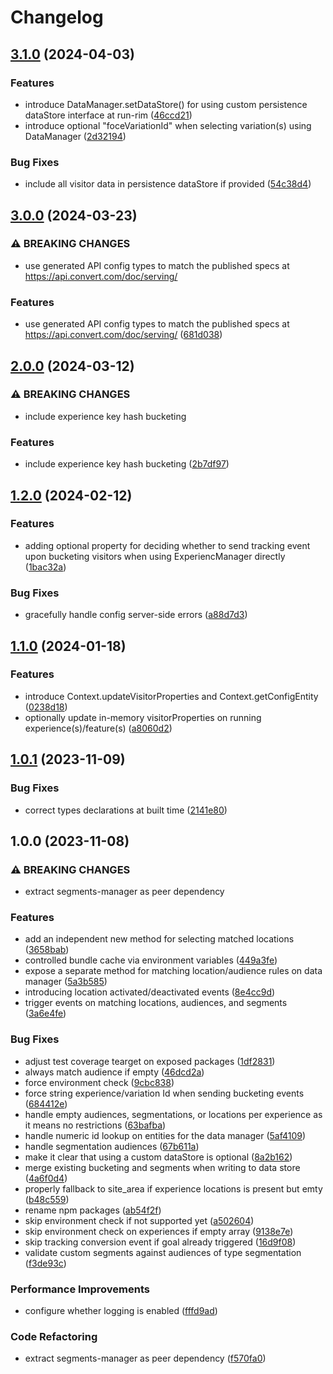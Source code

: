 # Changelog

## [3.1.0](https://github.com/convertcom/javascript-sdk/compare/js-sdk-data-v3.0.0...js-sdk-data-v3.1.0) (2024-04-03)


### Features

* introduce DataManager.setDataStore() for using custom persistence dataStore interface at run-rim ([46ccd21](https://github.com/convertcom/javascript-sdk/commit/46ccd2113098100e5775f42e607707fc7cf2c6a5))
* introduce optional "foceVariationId" when selecting variation(s) using DataManager ([2d32194](https://github.com/convertcom/javascript-sdk/commit/2d3219425bbb54c6ef5e30d9ba2f697cc9de2591))


### Bug Fixes

* include all visitor data in persistence dataStore if provided ([54c38d4](https://github.com/convertcom/javascript-sdk/commit/54c38d4c5546bb9369c591f66cac577a693f5099))

## [3.0.0](https://github.com/convertcom/javascript-sdk/compare/js-sdk-data-v2.0.0...js-sdk-data-v3.0.0) (2024-03-23)


### ⚠ BREAKING CHANGES

* use generated API config types to match the published specs at https://api.convert.com/doc/serving/

### Features

* use generated API config types to match the published specs at https://api.convert.com/doc/serving/ ([681d038](https://github.com/convertcom/javascript-sdk/commit/681d03845c2d36e303930865275677e8a37faa15))

## [2.0.0](https://github.com/convertcom/javascript-sdk/compare/js-sdk-data-v1.2.0...js-sdk-data-v2.0.0) (2024-03-12)


### ⚠ BREAKING CHANGES

* include experience key hash bucketing

### Features

* include experience key hash bucketing ([2b7df97](https://github.com/convertcom/javascript-sdk/commit/2b7df976506666b9ef251563008c18a5a00ed7ff))

## [1.2.0](https://github.com/convertcom/javascript-sdk/compare/js-sdk-data-v1.1.0...js-sdk-data-v1.2.0) (2024-02-12)


### Features

* adding optional property for deciding whether to send tracking  event upon bucketing visitors when using ExperiencManager directly ([1bac32a](https://github.com/convertcom/javascript-sdk/commit/1bac32a2c38f15f47b4009aabec5a381c443ded9))


### Bug Fixes

* gracefully handle config server-side errors ([a88d7d3](https://github.com/convertcom/javascript-sdk/commit/a88d7d395d98c850b6af002237d3128f97cad89a))

## [1.1.0](https://github.com/convertcom/javascript-sdk/compare/js-sdk-data-v1.0.1...js-sdk-data-v1.1.0) (2024-01-18)


### Features

* introduce Context.updateVisitorProperties and Context.getConfigEntity ([0238d18](https://github.com/convertcom/javascript-sdk/commit/0238d18afa1699261c1acc30514931937dd430a1))
* optionally update in-memory visitorProperties on running experience(s)/feature(s) ([a8060d2](https://github.com/convertcom/javascript-sdk/commit/a8060d27b66d7aeb160b5cee740e6e716afcb688))

## [1.0.1](https://github.com/convertcom/javascript-sdk/compare/js-sdk-data-v1.0.0...js-sdk-data-v1.0.1) (2023-11-09)


### Bug Fixes

* correct types declarations at built time ([2141e80](https://github.com/convertcom/javascript-sdk/commit/2141e800049f9bcbf4641444b763443f196de146))

## 1.0.0 (2023-11-08)


### ⚠ BREAKING CHANGES

* extract segments-manager as peer dependency

### Features

* add an independent new method for selecting matched locations ([3658bab](https://github.com/convertcom/javascript-sdk/commit/3658bab12960337a3c5fddd4b5e368b2d2736b5d))
* controlled bundle cache via environment variables ([449a3fe](https://github.com/convertcom/javascript-sdk/commit/449a3fe6a80f8cbaa2acf6aceb6c6b73eea387d3))
* expose a separate method for matching location/audience rules on data manager ([5a3b585](https://github.com/convertcom/javascript-sdk/commit/5a3b5850c68222f52c7624d14a5fd388982fab4c))
* introducing location activated/deactivated events ([8e4cc9d](https://github.com/convertcom/javascript-sdk/commit/8e4cc9dfaeea545ee7480062d911a59fbfd3ada4))
* trigger events on matching locations, audiences, and segments ([3a6e4fe](https://github.com/convertcom/javascript-sdk/commit/3a6e4fe84a91073ba58d149e5609c8bac15ad085))


### Bug Fixes

* adjust test coverage tearget on exposed packages ([1df2831](https://github.com/convertcom/javascript-sdk/commit/1df2831bdd61cf89c6d1d7f52010b8b878a1e1e5))
* always match audience if empty ([46dcd2a](https://github.com/convertcom/javascript-sdk/commit/46dcd2a38ecf84812c4167e222bdbd722908631c))
* force environment check ([9cbc838](https://github.com/convertcom/javascript-sdk/commit/9cbc8388e7023c223f5be0a3f289647009292096))
* force string experience/variation Id when sending bucketing events ([684412e](https://github.com/convertcom/javascript-sdk/commit/684412e70a32804ddfb02195405350623259054d))
* handle empty audiences, segmentations, or locations per experience as it means no restrictions ([63bafba](https://github.com/convertcom/javascript-sdk/commit/63bafba34f2a3419c0456e046b22bd5771fadfbb))
* handle numeric id lookup on entities for the data manager ([5af4109](https://github.com/convertcom/javascript-sdk/commit/5af4109639b0881aeea566c20cf78fb2cf4375c9))
* handle segmentation audiences ([67b611a](https://github.com/convertcom/javascript-sdk/commit/67b611ae3820e82fb334c37e21e5d1a79ba113a3))
* make it clear that using a custom dataStore is optional ([8a2b162](https://github.com/convertcom/javascript-sdk/commit/8a2b16232d715831c28fc7cde0ba1b592573960a))
* merge existing bucketing and segments when writing to data store ([4a6f0d4](https://github.com/convertcom/javascript-sdk/commit/4a6f0d458e6192028b027df6560726062d6b8562))
* properly fallback to site_area if experience locations is present but emty ([b48c559](https://github.com/convertcom/javascript-sdk/commit/b48c55944a778857813c6fa44e163bbeabf70d2a))
* rename npm packages ([ab54f2f](https://github.com/convertcom/javascript-sdk/commit/ab54f2ff6da4bb11caf28136117d871b48b262ef))
* skip environment check if not supported yet ([a502604](https://github.com/convertcom/javascript-sdk/commit/a5026041d85dcb5174a494bdab0d9b81af3d13ed))
* skip environment check on experiences if empty array ([9138e7e](https://github.com/convertcom/javascript-sdk/commit/9138e7e2bb8f00a79bc210654ab6839914637590))
* skip tracking conversion event if goal already triggered ([16d9f08](https://github.com/convertcom/javascript-sdk/commit/16d9f08eae67923c3ae181e8d0c61ff0ad47acec))
* validate custom segments against audiences of type segmentation ([f3de93c](https://github.com/convertcom/javascript-sdk/commit/f3de93c3602cf712a1a63accca09bc863801f76f))


### Performance Improvements

* configure whether logging is enabled ([fffd9ad](https://github.com/convertcom/javascript-sdk/commit/fffd9ade05178bf5b42d11f1b0c462f94dae59c9))


### Code Refactoring

* extract segments-manager as peer dependency ([f570fa0](https://github.com/convertcom/javascript-sdk/commit/f570fa009b6a5f6de5cd728ab102db96f45ba0c8))
